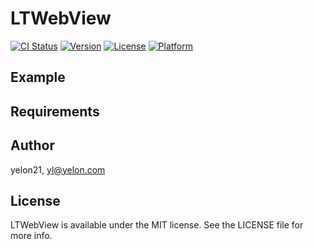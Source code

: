 # LTWebView

[![CI Status](http://img.shields.io/travis/yelon21/LTWebView.svg?style=flat)](https://travis-ci.org/yelon21/LTWebView)
[![Version](https://img.shields.io/cocoapods/v/LTWebView.svg?style=flat)](http://cocoapods.org/pods/LTWebView)
[![License](https://img.shields.io/cocoapods/l/LTWebView.svg?style=flat)](http://cocoapods.org/pods/LTWebView)
[![Platform](https://img.shields.io/cocoapods/p/LTWebView.svg?style=flat)](http://cocoapods.org/pods/LTWebView)

## Example

<!--To run the example project, clone the repo, and run `pod install` from the Example directory first.-->

## Requirements

<!--## Installation-->
<!---->
<!--LTWebView is available through [CocoaPods](http://cocoapods.org). To install-->
<!--it, simply add the following line to your Podfile:-->
<!---->
<!--```ruby-->
<!--pod "LTWebView"-->
<!--```-->

## Author

yelon21, yl@yelon.com

## License

LTWebView is available under the MIT license. See the LICENSE file for more info.

